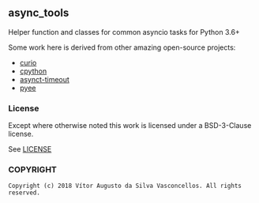 ## async_tools
Helper function and classes for common asyncio tasks for Python 3.6+

Some work here is derived from other amazing open-source projects:
- [curio](https://github.com/dabeaz/curio)
- [cpython](https://github.com/python/cpython)
- [asynct-timeout](https://github.com/aio-libs/async-timeout)
- [pyee](https://github.com/jfhbrook/pyee)

### License
Except where otherwise noted this work is licensed under a BSD-3-Clause license.

See [LICENSE](./LICENSE)

### COPYRIGHT
    Copyright (c) 2018 Vítor Augusto da Silva Vasconcellos. All rights reserved.
